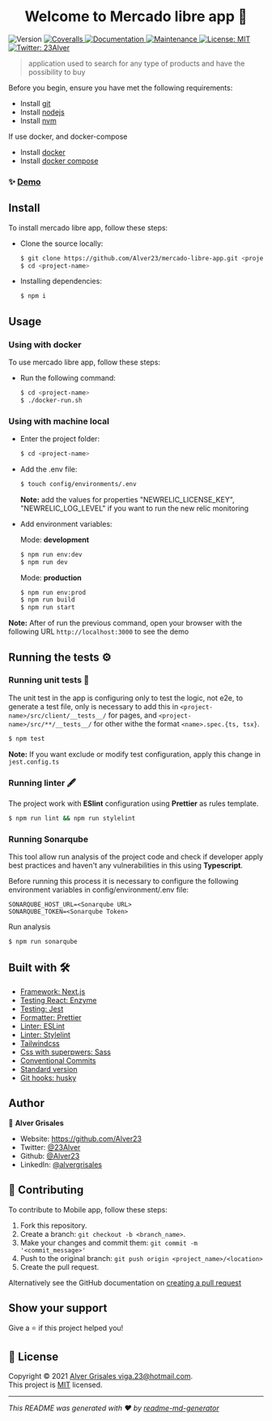 <h1 align="center">Welcome to Mercado libre app 👋</h1>
<p>
  <img alt="Version" src="https://img.shields.io/badge/version-2.0.0-blue.svg?cacheSeconds=2592000" />
  <a href="https://coveralls.io/github/Alver23/mercado-libre-app?branch=main" target="_blank">
    <img alt="Coveralls" src="https://coveralls.io/repos/github/Alver23/mercado-libre-app/badge.svg?branch=main" />
  </a>
  <a href="https://github.com/Alver23/mercado-libre-app#readme" target="_blank">
    <img alt="Documentation" src="https://img.shields.io/badge/documentation-yes-brightgreen.svg" />
  </a>
  <a href="https://github.com/Alver23/mercado-libre-app/graphs/commit-activity" target="_blank">
    <img alt="Maintenance" src="https://img.shields.io/badge/Maintained%3F-yes-green.svg" />
  </a>
  <a href="https://github.com/Alver23/mercado-libre-app/blob/master/LICENSE" target="_blank">
    <img alt="License: MIT" src="https://img.shields.io/github/license/Alver23/mobiera-app" />
  </a>
  <a href="https://twitter.com/23Alver" target="_blank">
    <img alt="Twitter: 23Alver" src="https://img.shields.io/twitter/follow/23Alver.svg?style=social" />
  </a>
</p>

> application used to search for any type of products and have the possibility to buy

Before you begin, ensure you have met the following requirements:
* Install [git](https://git-scm.com/downloads)
* Install [nodejs](https://nodejs.org/es/download/)
* Install [nvm](https://github.com/nvm-sh/nvm#installing-and-updating)

If use docker, and docker-compose
* Install [docker](https://docs.docker.com/get-docker/)
* Install [docker compose](https://docs.docker.com/compose/install/)

### ✨ [Demo](http://ec2-34-239-156-72.compute-1.amazonaws.com/)

## Install
To install mercado libre app, follow these steps:
* Clone the source locally:
  ```bash
  $ git clone https://github.com/Alver23/mercado-libre-app.git <project-name>
  $ cd <project-name>
  ``` 
* Installing dependencies:
  ```bash
  $ npm i
  ```

## Usage

### Using with docker
To use mercado libre app, follow these steps:

* Run the following command:
  ```bash
  $ cd <project-name>
  $ ./docker-run.sh
  ```

### Using with machine local

* Enter the project folder:
  ```bash
  $ cd <project-name>
  ```

* Add the .env file:
  ```bash
  $ touch config/environments/.env
  ```
  **Note:** add the values for properties "NEWRELIC_LICENSE_KEY", "NEWRELIC_LOG_LEVEL" if you want to run the new relic monitoring
  
* Add environment variables:

  Mode: **development**
  ```bash
  $ npm run env:dev
  $ npm run dev
  ```

  Mode: **production**
  ```bash
  $ npm run env:prod
  $ npm run build
  $ npm run start
  ```

**Note:** After of run the previous command, open your browser with the following URL `http://localhost:3000` to see the demo

## Running the tests ⚙️

[//]: # (Explain how to run automated tests for this system)

### Running unit tests 🔩

The unit test in the app is configuring only to test the logic, not e2e, to generate a test file, only is necessary to add this in `<project-name>/src/client/__tests__/` for pages, and `<project-name>/src/**/__tests__/` for other withe the format `<name>.spec.{ts, tsx}`.

```bash
$ npm test
```
**Note:** If you want exclude or modify test configuration, apply this change in `jest.config.ts`

### Running linter 🖋

The project work with **ESlint** configuration using **Prettier** as rules template.

```bash
$ npm run lint && npm run stylelint
```

### Running Sonarqube

This tool allow run analysis of the project code and check if developer apply best practices and haven't any vulnerabilities in this using **Typescript**.

Before running this process it is necessary to configure the following environment variables in config/environment/.env file:

```
SONARQUBE_HOST_URL=<Sonarqube URL>
SONARQUBE_TOKEN=<Sonarqube Token>
```

Run analysis

```bash
$ npm run sonarqube
```

## Built with 🛠️

[//]: # (Mention the development libraries and frameworks you used to create your project)

* [Framework: Next.js](https://nextjs.org/)
* [Testing React: Enzyme](https://enzymejs.github.io/enzyme/)
* [Testing: Jest](https://jestjs.io/)
* [Formatter: Prettier](https://prettier.io/docs/en/index.html)
* [Linter: ESLint](https://eslint.org/)
* [Linter: Stylelint](https://stylelint.io/)
* [Tailwindcss](https://tailwindcss.com/)
* [Css with superpwers: Sass](https://sass-lang.com/)
* [Conventional Commits](https://www.conventionalcommits.org/en/v1.0.0/)
* [Standard version](https://github.com/conventional-changelog/standard-version)
* [Git hooks: husky](https://github.com/typicode/husky)

## Author

👤 **Alver Grisales**

* Website: https://github.com/Alver23
* Twitter: [@23Alver](https://twitter.com/23Alver)
* Github: [@Alver23](https://github.com/Alver23)
* LinkedIn: [@alvergrisales](https://linkedin.com/in/alvergrisales)

## 🤝 Contributing

To contribute to Mobile app, follow these steps:
1. Fork this repository.
2. Create a branch: `git checkout -b <branch_name>`.
3. Make your changes and commit them: `git commit -m '<commit_message>'`
4. Push to the original branch: `git push origin <project_name>/<location>`
5. Create the pull request.

Alternatively see the GitHub documentation on [creating a pull request](https://help.github.com/en/github/collaborating-with-issues-and-pull-requests/creating-a-pull-request)

## Show your support

Give a ⭐️ if this project helped you!

## 📝 License

Copyright © 2021 [Alver Grisales <viga.23@hotmail.com>](https://github.com/Alver23).<br />
This project is [MIT](https://github.com/Alver23/mercado-libre-app/blob/master/LICENSE) licensed.

***
_This README was generated with ❤️ by [readme-md-generator](https://github.com/kefranabg/readme-md-generator)_
